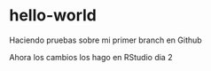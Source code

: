 # hello-world


Haciendo pruebas sobre mi primer branch en Github

Ahora los cambios los hago en RStudio dia 2
